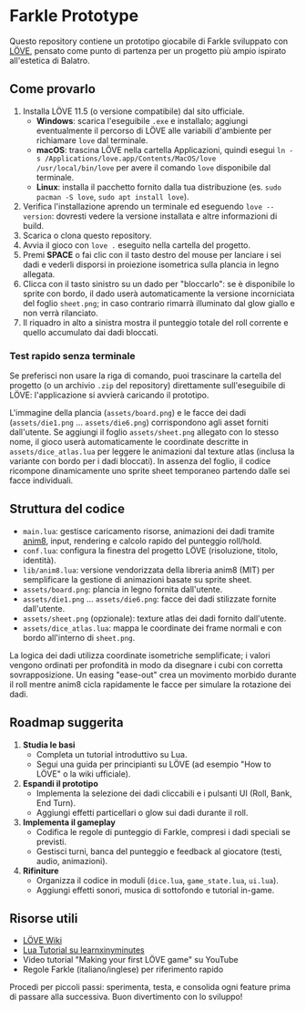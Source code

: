 # Farkle Prototype

Questo repository contiene un prototipo giocabile di Farkle sviluppato con [LÖVE](https://love2d.org/), pensato come punto di
partenza per un progetto più ampio ispirato all'estetica di Balatro.

## Come provarlo
1. Installa LÖVE 11.5 (o versione compatibile) dal sito ufficiale.
   - **Windows**: scarica l'eseguibile `.exe` e installalo; aggiungi eventualmente il percorso di LÖVE alle variabili d'ambiente per richiamare `love` dal terminale.
   - **macOS**: trascina LÖVE nella cartella Applicazioni, quindi esegui `ln -s /Applications/love.app/Contents/MacOS/love /usr/local/bin/love` per avere il comando `love` disponibile dal terminale.
   - **Linux**: installa il pacchetto fornito dalla tua distribuzione (es. `sudo pacman -S love`, `sudo apt install love`).
2. Verifica l'installazione aprendo un terminale ed eseguendo `love --version`: dovresti vedere la versione installata e altre informazioni di build.
3. Scarica o clona questo repository.
4. Avvia il gioco con `love .` eseguito nella cartella del progetto.
5. Premi **SPACE** o fai clic con il tasto destro del mouse per lanciare i sei dadi e vederli disporsi in proiezione isometrica sulla plancia in legno allegata.
6. Clicca con il tasto sinistro su un dado per "bloccarlo": se è disponibile lo sprite con bordo, il dado userà automaticamente la versione incorniciata del foglio `sheet.png`; in caso contrario rimarrà illuminato dal glow giallo e non verrà rilanciato.
7. Il riquadro in alto a sinistra mostra il punteggio totale del roll corrente e quello accumulato dai dadi bloccati.

### Test rapido senza terminale
Se preferisci non usare la riga di comando, puoi trascinare la cartella del progetto (o un archivio `.zip` del repository) direttamente sull'eseguibile di LÖVE: l'applicazione si avvierà caricando il prototipo.

L'immagine della plancia (`assets/board.png`) e le facce dei dadi (`assets/die1.png` … `assets/die6.png`) corrispondono agli asset forniti dall'utente. Se aggiungi il foglio `assets/sheet.png` allegato con lo stesso nome, il gioco userà automaticamente le coordinate descritte in `assets/dice_atlas.lua` per leggere le animazioni dal texture atlas (inclusa la variante con bordo per i dadi bloccati). In assenza del foglio, il codice ricompone dinamicamente uno sprite sheet temporaneo partendo dalle sei facce individuali.

## Struttura del codice
- `main.lua`: gestisce caricamento risorse, animazioni dei dadi tramite [anim8](https://github.com/kikito/anim8), input, rendering e calcolo rapido del punteggio roll/hold.
- `conf.lua`: configura la finestra del progetto LÖVE (risoluzione, titolo, identità).
- `lib/anim8.lua`: versione vendorizzata della libreria anim8 (MIT) per semplificare la gestione di animazioni basate su sprite sheet.
- `assets/board.png`: plancia in legno fornita dall'utente.
- `assets/die1.png` … `assets/die6.png`: facce dei dadi stilizzate fornite dall'utente.
- `assets/sheet.png` (opzionale): texture atlas dei dadi fornito dall'utente.
- `assets/dice_atlas.lua`: mappa le coordinate dei frame normali e con bordo all'interno di `sheet.png`.

La logica dei dadi utilizza coordinate isometriche semplificate; i valori vengono ordinati per profondità in modo da disegnare i
cubi con corretta sovrapposizione. Un easing "ease-out" crea un movimento morbido durante il roll mentre anim8 cicla rapidamente le facce per simulare la rotazione dei dadi.

## Roadmap suggerita
1. **Studia le basi**
   - Completa un tutorial introduttivo su Lua.
   - Segui una guida per principianti su LÖVE (ad esempio "How to LÖVE" o la wiki ufficiale).
2. **Espandi il prototipo**
   - Implementa la selezione dei dadi cliccabili e i pulsanti UI (Roll, Bank, End Turn).
   - Aggiungi effetti particellari o glow sui dadi durante il roll.
3. **Implementa il gameplay**
   - Codifica le regole di punteggio di Farkle, compresi i dadi speciali se previsti.
   - Gestisci turni, banca del punteggio e feedback al giocatore (testi, audio, animazioni).
4. **Rifiniture**
   - Organizza il codice in moduli (`dice.lua`, `game_state.lua`, `ui.lua`).
   - Aggiungi effetti sonori, musica di sottofondo e tutorial in-game.

## Risorse utili
- [LÖVE Wiki](https://love2d.org/wiki/Main_Page)
- [Lua Tutorial su learnxinyminutes](https://learnxinyminutes.com/docs/lua/)
- Video tutorial "Making your first LÖVE game" su YouTube
- Regole Farkle (italiano/inglese) per riferimento rapido

Procedi per piccoli passi: sperimenta, testa, e consolida ogni feature prima di passare alla successiva. Buon divertimento con lo
sviluppo!
